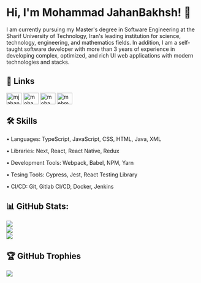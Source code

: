 
# Hi, I'm Mohammad JahanBakhsh! 👋

I am currently pursuing my Master's degree in Software Engineering at the Sharif University of Technology, Iran's leading institution for science, technology, engineering, and mathematics fields. In addition, I am a self-taught software developer with more than 3 years of experience in developing complex, optimized, and rich UI web applications with modern technologies and stacks.


## 🔗 Links
<p align="left">
<a href="https://www.linkedin.com/in/mjahanbakhsh/" target="blank">
  <img align="center" src="https://raw.githubusercontent.com/rahuldkjain/github-profile-readme-generator/master/src/images/icons/Social/linked-in-alt.svg" alt="mjahanbakhsh" height="30" width="40" /></a>
<a href="https://stackoverflow.com/users/17401118/mohammad-jahan-bakhsh" target="blank">
  <img align="center" src="https://raw.githubusercontent.com/rahuldkjain/github-profile-readme-generator/master/src/images/icons/Social/stack-overflow.svg" alt="mohammad-jahan-bakhsh" height="30" width="40" /></a>
<a href="https://dev.to/mohammadjb" target="blank">
  <img align="center" src="https://raw.githubusercontent.com/rahuldkjain/github-profile-readme-generator/master/src/images/icons/Social/devto.svg" alt="mohammadjb" height="30" width="40" /></a> 
<a href="https://mehmedjahanbakhsh@gmail.com" target="blank">
  <img align="center" src="https://www.freepnglogos.com/uploads/logo-gmail-png/logo-gmail-png-gmail-icon-download-png-and-vector-1.png" alt="mehmedjahanbakhsh" height="30" width="40" /></a>
</p>

## 🛠 Skills
• Languages: TypeScript, JavaScript, CSS, HTML, Java, XML

• Libraries: Next, React, React Native, Redux

• Development Tools: Webpack, Babel, NPM, Yarn

• Tesing Tools: Cypress, Jest, React Testing Library

• CI/CD: Git, Gitlab CI/CD, Docker, Jenkins

## 📊 GitHub Stats:
![](https://github-readme-stats.vercel.app/api/top-langs/?username=MohammadJB&theme=radical&hide_border=true&include_all_commits=false&count_private=false&layout=compact)<br/>
![](https://github-readme-stats.vercel.app/api?username=MohammadJB&theme=radical&hide_border=true&include_all_commits=false&count_private=false)<br/>
![](https://github-readme-streak-stats.herokuapp.com/?user=MohammadJB&theme=radical&hide_border=true)

## 🏆 GitHub Trophies
![](https://github-profile-trophy.vercel.app/?username=MohammadJB&theme=radical&no-frame=true&no-bg=false&margin-w=4)


